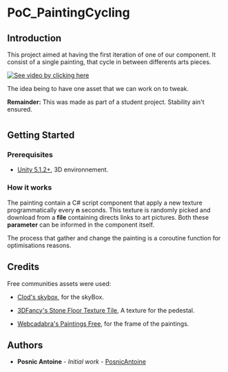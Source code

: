 # PoC_PaintingCycling


## Introduction

This project aimed at having the first iteration of one of our component.
It consist of a single painting, that cycle in between differents arts pieces.

[![See video by clicking here](http://img.youtube.com/vi/xK1P5L9zRUM/0.jpg)](http://www.youtube.com/watch?v=xK1P5L9zRUM)

The idea being to have one asset that we can work on to tweak.

__**Remainder:**__ This was made as part of a student project. Stability ain't ensured.

#
#

## Getting Started

### Prerequisites

* [Unity 5.1.2+](https://unity3d.com/fr), 3D environnement.

### How it works

The painting contain a C# script component that apply a new texture programmatically every **n** seconds.
This texture is randomly picked and download from a **file** containing directs links to art pictures.
Both these **parameter** can be informed in the component itself.

The process that gather and change the painting is a coroutine function for optimisations reasons.

## Credits

Free communities assets were used:

* [Clod's skybox](https://assetstore.unity.com/packages/2d/textures-materials/sky/skybox-4183
), for the skyBox.

* [3DFancy's Stone Floor Texture Tile](https://assetstore.unity.com/packages/2d/textures-materials/roads/stone-floor-texture-tile-18683), A texture for the pedestal.

* [Webcadabra's Paintings Free](https://assetstore.unity.com/packages/3d/props/interior/paintings-free-44185), for the frame of the paintings.


## Authors

* **Posnic Antoine** - *Initial work* - [PosnicAntoine](https://github.com/PosnicAntoine)
